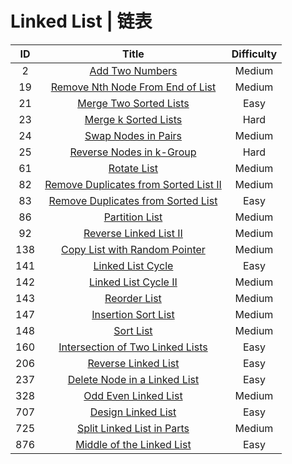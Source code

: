 ﻿# Linked List | 链表

|ID|Title|Difficulty|
|:-:|:----:|:--:|
|2|[Add Two Numbers](https://github.com/Maxwell-L/Maxwell-LeetCode/blob/master/LeetCode/Linked%20List/2_Add%20Two%20Numbers.java)|Medium|
|19|[Remove Nth Node From End of List](https://github.com/Maxwell-L/Maxwell-LeetCode/blob/master/LeetCode/Linked%20List/19_Remove%20Nth%20Node%20From%20End%20of%20List.java)|Medium|
|21|[Merge Two Sorted Lists](https://github.com/Maxwell-L/Maxwell-LeetCode/blob/master/LeetCode/Linked%20List/21_Merge%20Two%20Sorted%20Lists.java)|Easy|
|23|[Merge k Sorted Lists](https://github.com/Maxwell-L/Maxwell-LeetCode/blob/master/LeetCode/Linked%20List/23_Merge%20k%20Sorted%20Lists.java)|Hard|
|24|[Swap Nodes in Pairs](https://github.com/Maxwell-L/Maxwell-LeetCode/blob/master/LeetCode/Linked%20List/24_Swap%20Nodes%20in%20Pairs.java)|Medium|
|25|[Reverse Nodes in k-Group](https://github.com/Maxwell-L/Maxwell-LeetCode/blob/master/LeetCode/Linked%20List/25_Reverse%20Nodes%20in%20k-Group.java)|Hard|
|61|[Rotate List](https://github.com/Maxwell-L/Maxwell-LeetCode/blob/master/LeetCode/Linked%20List/61_Rotate%20List.java)|Medium|
|82|[Remove Duplicates from Sorted List II](https://github.com/Maxwell-L/Maxwell-LeetCode/blob/master/LeetCode/Linked%20List/82_Remove%20Duplicates%20from%20Sorted%20List%20II.java)|Medium|
|83|[Remove Duplicates from Sorted List](https://github.com/Maxwell-L/Maxwell-LeetCode/blob/master/LeetCode/Linked%20List/83_Remove%20Duplicates%20from%20Sorted%20List.java)|Easy|
|86|[Partition List](https://github.com/Maxwell-L/Maxwell-LeetCode/blob/master/LeetCode/Linked%20List/86_Partition%20List.java)|Medium|
|92|[Reverse Linked List II](https://github.com/Maxwell-L/Maxwell-LeetCode/blob/master/LeetCode/Linked%20List/92_Reverse%20Linked%20List%20II.java)|Medium|
|138|[Copy List with Random Pointer](https://github.com/Maxwell-L/Maxwell-LeetCode/blob/master/LeetCode/Linked%20List/138_Copy%20List%20with%20Random%20Pointer.java)|Medium|
|141|[Linked List Cycle](https://github.com/Maxwell-L/Maxwell-LeetCode/blob/master/LeetCode/Linked%20List/141_Linked%20List%20Cycle.java)|Easy|
|142|[Linked List Cycle II](https://github.com/Maxwell-L/Maxwell-LeetCode/blob/master/LeetCode/Linked%20List/142_Linked%20List%20Cycle%20II.java)|Medium|
|143|[Reorder List](https://github.com/Maxwell-L/Maxwell-LeetCode/blob/master/LeetCode/Linked%20List/143_Reorder%20List.java)|Medium|
|147|[Insertion Sort List](https://github.com/Maxwell-L/Maxwell-LeetCode/blob/master/LeetCode/Linked%20List/147_Insertion%20Sort%20List.java)|Medium|
|148|[Sort List](https://github.com/Maxwell-L/Maxwell-LeetCode/blob/master/LeetCode/Linked%20List/148_Sort%20List.java)|Medium|
|160|[Intersection of Two Linked Lists](https://github.com/Maxwell-L/Maxwell-LeetCode/blob/master/LeetCode/Linked%20List/160_Intersection%20of%20Two%20Linked%20Lists.java)|Easy|
|206|[Reverse Linked List](https://github.com/Maxwell-L/Maxwell-LeetCode/blob/master/LeetCode/Linked%20List/206_Reverse%20Linked%20List.java)|Easy|
|237|[Delete Node in a Linked List](https://github.com/Maxwell-L/Maxwell-LeetCode/LeetCode/Linked%20List/237_Delete%20Node%20in%20a%20Linked%20List.java)|Easy|
|328|[Odd Even Linked List](https://github.com/Maxwell-L/Maxwell-LeetCode/blob/master/LeetCode/Linked%20List/328_Odd%20Even%20Linked%20List.java)|Medium|
|707|[Design Linked List](https://github.com/Maxwell-L/Maxwell-LeetCode/blob/master/LeetCode/Linked%20List/707_Design%20Linked%20List.java)|Easy|
|725|[Split Linked List in Parts](https://github.com/Maxwell-L/Maxwell-LeetCode/blob/master/LeetCode/Linked%20List/725_Split%20Linked%20List%20in%20Parts.java)|Medium|
|876|[Middle of the Linked List](https://github.com/Maxwell-L/Maxwell-LeetCode/blob/master/LeetCode/Linked%20List/876_Middle%20of%20the%20Linked%20List.java)|Easy|
